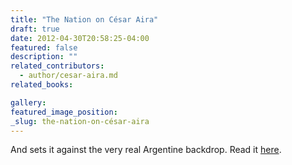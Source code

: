 ```yaml
---
title: "The Nation on César Aira"
draft: true
date: 2012-04-30T20:58:25-04:00
featured: false
description: ""
related_contributors:
  - author/cesar-aira.md
related_books:

gallery:
featured_image_position: 
_slug: the-nation-on-césar-aira
---
```


And sets it against the very real Argentine backdrop. Read it [here](http://www.thenation.com/article/167323/unmanageable-realities-cesar-aira).   

